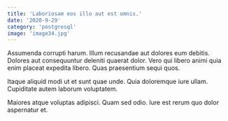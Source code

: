 ```yaml
---
title: 'Laboriosam eos illo aut est omnis.'
date: '2020-9-29'
category: 'postgresql'
image: 'image34.jpg'
---
```


Assumenda corrupti harum. Illum recusandae aut dolores eum debitis. Dolores aut consequuntur deleniti quaerat dolor. Vero qui libero animi quia enim placeat expedita libero. Quas praesentium sequi quos.
 Itaque aliquid modi ut et sunt quae unde. Quia doloremque iure ullam. Cupiditate autem laborum voluptatem.
 Maiores atque voluptas adipisci. Quam sed odio. Iure est rerum quo dolor aspernatur et.
